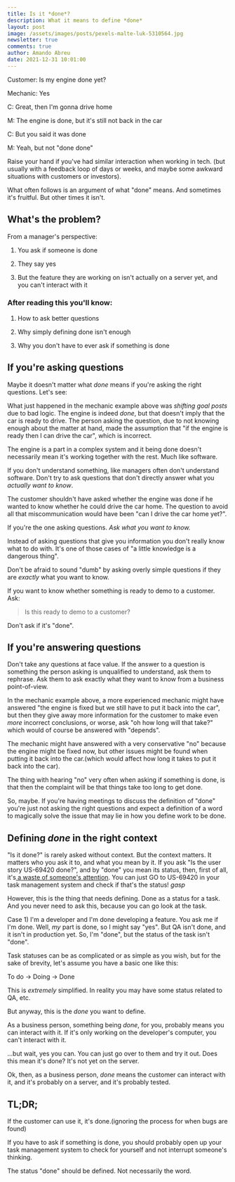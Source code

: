 ```yaml
---
title: Is it *done*?
description: What it means to define *done*
layout: post
image: /assets/images/posts/pexels-malte-luk-5310564.jpg
newsletter: true
comments: true
author: Amando Abreu
date: 2021-12-31 10:01:00
---
```

Customer: Is my engine done yet?

Mechanic: Yes

C: Great, then I'm gonna drive home

M: The engine is done, but it's still not back in the car

C: But you said it was done

M: Yeah, but not "done done"

Raise your hand if you've had similar interaction when working in tech. (but usually with a feedback loop of days or weeks, and maybe some awkward situations with customers or investors). 

What often follows is an argument of what "done" means. And sometimes it's fruitful. But other times it isn't. 

## What's the problem?

From a manager's perspective:

1) You ask if someone is done

2) They say yes

3) But the feature they are working on isn't actually on a server yet, and you can't interact with it

### After reading this you'll know:

1) How to ask better questions

2) Why simply defining done isn't enough

3) Why you don't have to ever ask if something is done


## If you're asking questions

Maybe it doesn't matter what *done* means if you're asking the right questions. Let's see:

What just happened in the mechanic example above was *shifting goal posts* due to bad logic. The engine is indeed *done*, but that doesn't imply that the car is ready to drive. The person asking the question, due to not knowing enough about the matter at hand, made the assumption that "if the engine is ready then I can drive the car", which is incorrect. 

The engine is a part in a complex system and it being done doesn't necessarily mean it's working together with the rest. Much like software.

If you don't understand something, like managers often don't understand software. Don't try to ask questions that don't directly answer what you *actually want to know*.

The customer shouldn't have asked whether the engine was done if he wanted to know whether he could drive the car home. The question to avoid all that miscommunication would have been "can I drive the car home yet?".

If you're the one asking questions. *Ask what you want to know.* 

Instead of asking questions that give you information you don't really know what to do with. It's one of those cases of "a little knowledge is a dangerous thing". 

Don't be afraid to sound "dumb" by asking overly simple questions if they are *exactly* what you want to know.

If you want to know whether something is ready to demo to a customer. Ask:

> Is this ready to demo to a customer?

Don't ask if it's "done". 

## If you're answering questions

Don't take any questions at face value. If the answer to a question is something the person asking is unqualified to understand, ask them to rephrase. Ask them to ask exactly what they want to know from a business point-of-view.

In the mechanic example above, a more experienced mechanic might have answered "the engine is fixed but we still have to put it back into the car", but then they give away more information for the customer to make even *more* incorrect conclusions, or worse, ask "oh how long will that take?" which would of course be answered with "depends".

The mechanic might have answered with a very conservative "no" because the engine might be fixed now, but other issues might be found when putting it back into the car.(which would affect how long it takes to put it back into the car).

The thing with hearing "no" very often when asking if something is done, is that then the complaint will be that things take too long to get done. 

So, maybe. If you're having meetings to discuss the definition of "done" you're just not asking the right questions and expect a definition of a word to magically solve the issue that may lie in how you define work to be done.

## Defining *done* in the right context

"Is it done?" is rarely asked without context. But the context matters. It matters who you ask it to, and what you mean by it. If you ask "Is the user story US-69420 done?", and by "done" you mean its status, then, first of all, it's[ a waste of someone's attention](https://amandoabreu.medium.com/you-dont-understand-your-software-engineers-53442ca0805a). You can just GO to US-69420 in your task management system and check if that's the status! *gasp*

However, this is the thing that needs defining. Done as a status for a task. And you never need to ask this, because you can go look at the task.

Case 1) I'm a developer and I'm done developing a feature. You ask me if I'm done. Well, *my* part is done, so I might say "yes". But QA isn't done, and it isn't in production yet. So, I'm "done", but the status of the task isn't "done".

Task statuses can be as complicated or as simple as you wish, but for the sake of brevity, let's assume you have a basic one like this:

To do -> Doing -> Done

This is *extremely* simplified. In reality you may have some status related to QA, etc.

But anyway, this is the *done* you want to define.

As a business person, something being *done*, for you, probably means you can interact with it. If it's only working on the developer's computer, you can't interact with it.

...but wait, yes you can. You can just go over to them and try it out. Does this mean it's done? It's not yet on the server.

Ok, then, as a business person, *done* means the customer can interact with it, and it's probably on a server, and it's probably tested.

## TL;DR;

If the customer can use it, it's done.(ignoring the process for when bugs are found)

If you have to ask if something is done, you should probably open up your task management system to check for yourself and not interrupt someone's thinking. 

The status "done" should be defined. Not necessarily the word.


